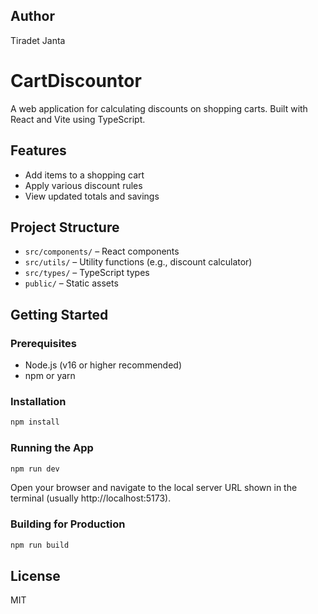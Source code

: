## Author
Tiradet Janta

# CartDiscountor

A web application for calculating discounts on shopping carts. Built with React and Vite using TypeScript.

## Features
- Add items to a shopping cart
- Apply various discount rules
- View updated totals and savings

## Project Structure
- `src/components/` – React components
- `src/utils/` – Utility functions (e.g., discount calculator)
- `src/types/` – TypeScript types
- `public/` – Static assets


## Getting Started

### Prerequisites
- Node.js (v16 or higher recommended)
- npm or yarn

### Installation
```powershell
npm install
```

### Running the App
```powershell
npm run dev
```

Open your browser and navigate to the local server URL shown in the terminal (usually http://localhost:5173).

### Building for Production
```powershell
npm run build
```

## License
MIT

